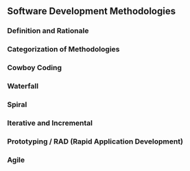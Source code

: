 ## Software Development Methodologies



### Definition and Rationale

### Categorization of Methodologies

### Cowboy Coding

### Waterfall

### Spiral

### Iterative and Incremental

### Prototyping / RAD (Rapid Application Development)

### Agile